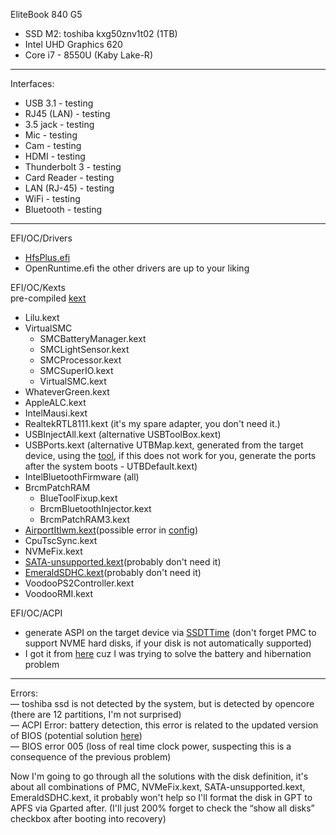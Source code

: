 EliteBook 840 G5
- SSD M2: toshiba kxg50znv1t02 (1TB)
- Intel UHD Graphics 620
- Core i7 - 8550U (Kaby Lake-R)
---
Interfaces:
- USB 3.1 - testing
- RJ45 (LAN) - testing
- 3.5 jack - testing
- Mic - testing
- Cam - testing
- HDMI - testing
- Thunderbolt 3 - testing
- Card Reader - testing
- LAN (RJ-45) - testing
- WiFi - testing
- Bluetooth - testing
---
EFI/OC/Drivers
- [HfsPlus.efi](https://github.com/acidanthera/OcBinaryData/blob/master/Drivers/HfsPlus.efi)
- OpenRuntime.efi
the other drivers are up to your liking

EFI/OC/Kexts<br>
pre-compiled [kext](https://dortania.github.io/builds/)
- Lilu.kext
- VirtualSMC
  - SMCBatteryManager.kext
  - SMCLightSensor.kext
  - SMCProcessor.kext
  - SMCSuperIO.kext
  - VirtualSMC.kext
- WhateverGreen.kext
- AppleALC.kext
- IntelMausi.kext
- RealtekRTL8111.kext (it's my spare adapter, you don't need it.)
- USBInjectAll.kext (alternative USBToolBox.kext)
- USBPorts.kext (alternative UTBMap.kext, generated from the target device, using the [tool](https://github.com/USBToolBox/tool), if this does not work for you, generate the ports after the system boots - UTBDefault.kext)
- IntelBluetoothFirmware (all)
- BrcmPatchRAM
  - BlueToolFixup.kext
  - BrcmBluetoothInjector.kext
  - BrcmPatchRAM3.kext
- [AirportItlwm.kext](https://github.com/OpenIntelWireless/itlwm/releases)(possible error in [config](https://dortania.github.io/OpenCore-Install-Guide/ktext.html#wifi-and-bluetooth))
- CpuTscSync.kext
- NVMeFix.kext
- [SATA-unsupported.kext](https://github.com/khronokernel/Legacy-Kexts/blob/master/Injectors/Zip/SATA-unsupported.kext.zip)(probably don't need it)
- [EmeraldSDHC.kext](https://github.com/acidanthera/EmeraldSDHC/releases/tag/0.1.2)(probably don't need it)
- VoodooPS2Controller.kext
- VoodooRMI.kext

EFI/OC/ACPI<br>
- generate ASPI on the target device via [SSDTTime](https://github.com/corpnewt/SSDTTime) (don't forget PMC to support NVME hard disks, if your disk is not automatically supported)
- I got it from [here](https://github.com/M3C-Owx/HP-EliteBook-840-G5-OpenCore/tree/main/EFI/OC/ACPI) cuz I was trying to solve the battery and hibernation problem
---
Errors:
<br>— toshiba ssd is not detected by the system, but is detected by opencore (there are 12 partitions, I'm not surprised)
<br>— ACPI Error: battery detection, this error is related to the updated version of BIOS (potential solution [here](https://github.com/kecinzer/hpelitebook850g5-opencore/tree/master/EFI/OC/ACPI))
<br>— BIOS error 005 (loss of real time clock power, suspecting this is a consequence of the previous problem)

Now I'm going to go through all the solutions with the disk definition, it's about all combinations of PMC, NVMeFix.kext, SATA-unsupported.kext, EmeraldSDHC.kext, it probably won't help so I'll format the disk in GPT to APFS via Gparted after. (I'll just 200% forget to check the “show all disks” checkbox after booting into recovery)
